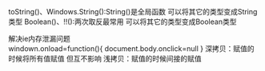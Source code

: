 toString()、Windows.String():String()是全局函数 可以将其它的类型变成String类型
Boolean()、!!():两次取反最常用 可以将其它的类型变成Boolean类型

解决ie内存泄漏问题  
   windown.onload=function(){
	document.body.onclick=null
}
深拷贝：赋值的时候将所有值赋值 但互不影响
浅拷贝：赋值的时候间接的赋值
